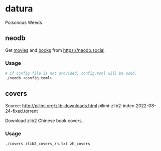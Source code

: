 # datura

Poisonous Weeds

## neodb

Get [movies](https://neodb.social/movies/1/) and [books](https://neodb.social/books/1/) from <https://neodb.social>.

### Usage

```bash
# if config file is not provided, config.toml will be used.
./neodb <config.toml>
```

## covers

Source: <http://pilimi.org/zlib-downloads.html>  pilimi-zlib2-index-2022-08-24-fixed.torrent

Download zlib2 Chinese book covers.

### Usage

```bash
./covers zlib2_covers_zh.txt zh_covers
```

